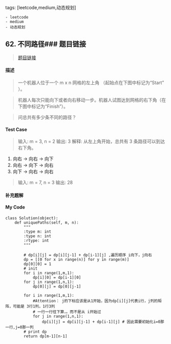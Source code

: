tags: [leetcode,medium,动态规划]

	- leetcode
	- medium
	- 动态规划

## 62. 不同路径### 题目链接
> [题目链接](https://leetcode-cn.com/problems/unique-paths/)

#### 描述
> 一个机器人位于一个 m x n 网格的左上角 （起始点在下图中标记为“Start” ）。

> 机器人每次只能向下或者向右移动一步。机器人试图达到网格的右下角（在下图中标记为“Finish”）。

> 问总共有多少条不同的路径？


#### Test Case
> 输入: m = 3, n = 2
输出: 3
解释:
从左上角开始，总共有 3 条路径可以到达右下角。
1. 向右 -> 向右 -> 向下
2. 向右 -> 向下 -> 向右
3. 向下 -> 向右 -> 向右

> 输入: m = 7, n = 3
输出: 28

#### 补充题解
#### My Code
```
class Solution(object):
    def uniquePaths(self, m, n):
        """
        :type m: int
        :type n: int
        :rtype: int
        """

        # dp[i][j] = dp[i][j-1] + dp[i-1][j] ,遍历顺序 i向下，j向右
        dp = [[0 for x in range(n)] for y in range(m)]
        dp[0][0] = 1
        # init
        for i in range(1,m,1):
            dp[i][0] = dp[i-1][0]
        for j in range(1,n,1):
            dp[0][j] = dp[0][j-1]
 
        for i in range(1,m,1):
            #Attention： j的下标应该是从1开始，因为dp[i][j]代表i行，j列的矩阵，可能是 3行1列，1行3列
            # 一行一行往下算，。而不是从 i开始过
            for j in range(1,n,1): 
                dp[i][j] = dp[i][j-1] + dp[i-1][j] # 因此需要初始化i=0那一行,j=0那一列
        # print dp
        return dp[m-1][n-1]
```